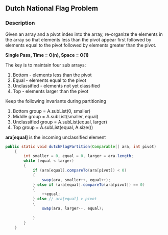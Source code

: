 ## Dutch National Flag Problem
### Description
Given an array and a pivot index into the array, re-organize the elements in the array so that elements less than the pivot appear first followed by elements equal to the pivot followed by elements greater than the pivot. 

**Single Pass, Time = O(n), Space = O(1)**

The key is to maintain four sub arrays:

1. Bottom - elements less than the pivot
2. Equal - elements equal to the pivot
3. Unclassified - elements not yet classified
4. Top - elements larger than the pivot

Keep the following invariants during partitioning

1. Bottom group = A.subList(0, smaller)
2. Middle group = A.subList(smaller, equal)
3. Unclassified group = A.subList(equal, larger)
3. Top group = A.subList(equal, A.size())

**ara[equal]** is the incoming unclassified element

```java
public static void dutchFlagPartition(Comparable[] ara, int pivot)
    {
        int smaller = 0, equal = 0, larger = ara.length;
        while (equal < larger)
        {
            if (ara[equal].compareTo(ara[pivot]) < 0)
            {
                swap(ara, smaller++, equal++);
            } else if (ara[equal].compareTo(ara[pivot]) == 0)
            {
                ++equal;
            } else // ara[equal] > pivot
            {
                swap(ara, larger--, equal);
	
            }
        }
    }
```